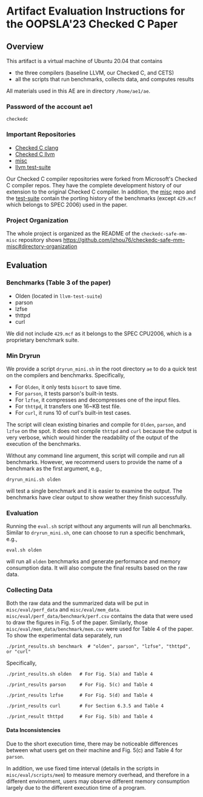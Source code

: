 # Artifact Evaluation Instructions for the OOPSLA'23 Checked C Paper

## Overview
This artifact is a virtual machine of Ubuntu 20.04 that contains

- the three compilers (baseline LLVM, our Checked C, and CETS)
- all the scripts that run benchmarks, collects data, and computes results

All materials used in this AE are in directory `/home/ae1/ae`.

### Password of the account ae1
`checkedc`

### Important Repositories

- [Checked C clang](https://github.com/jzhou76/checkedc-clang)
- [Checked C llvm](https://github.com/jzhou76/checkedc-llvm)
- [misc](https://github.com/jzhou76/checkedc-safe-mm-misc)
- [llvm test-suite](https://github.com/jzhou76/test-suite)

Our Checked C compiler repositories were forked from Microsoft's Checked C
compiler repos. They have the complete development history of our extension
to the original Checked C compiler. In addition, the [misc](https://github.com/jzhou76/checkedc-safe-mm-misc)
repo and the [test-suite](https://github.com/jzhou76/test-suite) contain the
porting history of the benchmarks (except `429.mcf` which belongs to SPEC 2006)
used in the paper.

### Project Organization
The whole project is organized as the README of the `checkedc-safe-mm-misc`
repository shows https://github.com/jzhou76/checkedc-safe-mm-misc#directory-organization

## Evaluation

### Benchmarks (Table 3 of the paper)

- Olden (located in `llvm-test-suite`)
- parson
- lzfse
- thttpd
- curl

We did not include `429.mcf` as it belongs to the SPEC CPU2006, which is a
proprietary benchmark suite.


### Min Dryrun

We provide a script `dryrun_mini.sh` in the root directory `ae` to do a quick
test on the compilers and benchmarks. Specifically,

- For `Olden`, it only tests `bisort` to save time.
- For `parson`, it tests parson's built-in tests.
- For `lzfse`, it compresses and decompresses one of the input files.
- For `thttpd`, it transfers one 16~KB test file.
- For `curl`, it runs 10 of curl's built-in test cases.

The script will clean existing binaries and compile for `Olden`, `parson`,
and `lzfse` on the spot. It does not compile `thttpd` and `curl` because the
output is very verbose, which would hinder the readability of the output of the
execution of the benchmarks.

Without any command line argument, this script will compile and run all
benchmarks.  However, we recommend users to provide the name of a benchmark
as the first argument, e.g.,

```shell
dryrun_mini.sh olden
```

will test a single benchmark and it is easier to examine the output.
The benchmarks have clear output to show weather they finish successfully.

### Evaluation

Running the `eval.sh` script without any arguments will run all benchmarks.
Similar to `dryrun_mini.sh`, one can choose to run a specific benchmark, e.g.,

```shell
eval.sh olden
```

will run all `olden` benchmarks and generate performance and memory consumption
data. It will also compute the final results based on the raw data.

### Collecting Data

Both the raw data and the summarized data will be put in `misc/eval/perf_data`
and `misc/eval/mem_data`. `misc/eval/perf_data/benchmark/perf.csv` contains
the data that were used to draw the figures in Fig. 5 of the paper. Similarly,
those `misc/eval/mem_data/benchmark/mem.csv` were used for Table 4 of the paper.
To show the experimental data separately, run

```shell
./print_results.sh benchmark  # "olden", parson", "lzfse", "thttpd", or "curl"
```

Specifically,

```shell
./print_results.sh olden   # For Fig. 5(a) and Table 4

./print_results parson     # For Fig. 5(c) and Table 4

./print_results lzfse      # For Fig. 5(d) and Table 4

./print_results curl       # For Section 6.3.5 and Table 4

./print_result thttpd      # For Fig. 5(b) and Table 4
```

#### Data Inconsistencies

Due to the short execution time, there may be noticeable differences between
what users get on their machine and Fig. 5(c) and Table 4 for `parson`.

In addition, we use fixed time interval (details in the scripts in
`misc/eval/scripts/mem`) to measure memory overhead, and therefore in a
different environment, users may observe different memory consumption largely
due to the different execution time of a program.
